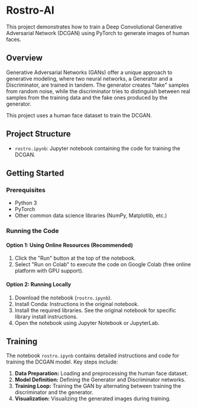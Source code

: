 # Rostro-AI

This project demonstrates how to train a Deep Convolutional Generative Adversarial Network (DCGAN) using PyTorch to generate images of human faces.

## Overview

Generative Adversarial Networks (GANs) offer a unique approach to generative modeling, where two neural networks, a Generator and a Discriminator, are trained in tandem. The generator creates "fake" samples from random noise, while the discriminator tries to distinguish between real samples from the training data and the fake ones produced by the generator.

This project uses a human face dataset to train the DCGAN.

## Project Structure

*   `rostro.ipynb`: Jupyter notebook containing the code for training the DCGAN.

## Getting Started

### Prerequisites

*   Python 3
*   PyTorch
*   Other common data science libraries (NumPy, Matplotlib, etc.)

### Running the Code

#### Option 1: Using Online Resources (Recommended)

1.  Click the "Run" button at the top of the notebook.
2.  Select "Run on Colab" to execute the code on Google Colab (free online platform with GPU support).

#### Option 2: Running Locally

1.  Download the notebook (`rostro.ipynb`).
2.  Install Conda: Instructions in the original notebook.
3.  Install the required libraries.  See the original notebook for specific library install instructions.
4.  Open the notebook using Jupyter Notebook or JupyterLab.

## Training

The notebook `rostro.ipynb` contains detailed instructions and code for training the DCGAN model. Key steps include:

1.  **Data Preparation:** Loading and preprocessing the human face dataset.
2.  **Model Definition:** Defining the Generator and Discriminator networks.
3.  **Training Loop:** Training the GAN by alternating between training the discriminator and the generator.
4.  **Visualization:**  Visualizing the generated images during training.
